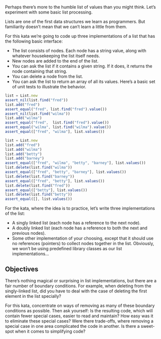 Perhaps there’s more to the humble list of values than you might think. Let’s experiment with some basic list processing.

Lists are one of the first data structures we learn as programmers. But familiarity doesn’t mean that we can’t learn a little from them.

For this kata we’re going to code up three implementations of a list that has the following basic interface:

* The list consists of nodes. Each node has a string value, along with whatever housekeeping the list itself needs.
* New nodes are added to the end of the list.
* You can ask the list if it contains a given string. If it does, it returns the node containing that string.
* You can delete a node from the list.
* You can ask the list to return an array of all its values.
Here’s a basic set of unit tests to illustrate the behavior.

```javascript
list = List.new
assert_nil(list.find("fred"))
list.add("fred")
assert_equal("fred", list.find("fred").value())
assert_nil(list.find("wilma"))
list.add("wilma")
assert_equal("fred",  list.find("fred").value())
assert_equal("wilma", list.find("wilma").value())
assert_equal(["fred", "wilma"], list.values())

list = List.new
list.add("fred")
list.add("wilma")
list.add("betty")
list.add("barney")
assert_equal(["fred", "wilma", "betty", "barney"], list.values())
list.delete(list.find("wilma"))
assert_equal(["fred", "betty", "barney"], list.values())
list.delete(list.find("barney"))
assert_equal(["fred", "betty"], list.values())
list.delete(list.find("fred"))
assert_equal(["betty"], list.values())
list.delete(list.find("betty"))
assert_equal([], list.values())
```

For the kata, where the idea is to practice, let’s write three implementations of the list:

* A singly linked list (each node has a reference to the next node).
* A doubly linked list (each node has a reference to both the next and previous nodes).
* Some other implementation of your choosing, except that it should use no references (pointers) to collect nodes together in the list.
Obviously, we won’t be using predefined library classes as our list implementations…

## Objectives

There’s nothing magical or surprising in list implementations, but there are a fair number of boundary conditions. For example, when deleting from the singly-linked list, did you have to deal with the case of deleting the first element in the list specially?

For this kata, concentrate on ways of removing as many of these boundary conditions as possible. Then ask yourself: Is the resulting code, which will contain fewer special cases, easier to read and maintain? How easy was it to eliminate these special cases? Were there trade-offs, where removing a special case in one area complicated the code in another. Is there a sweet-spot when it comes to simplifying code?
